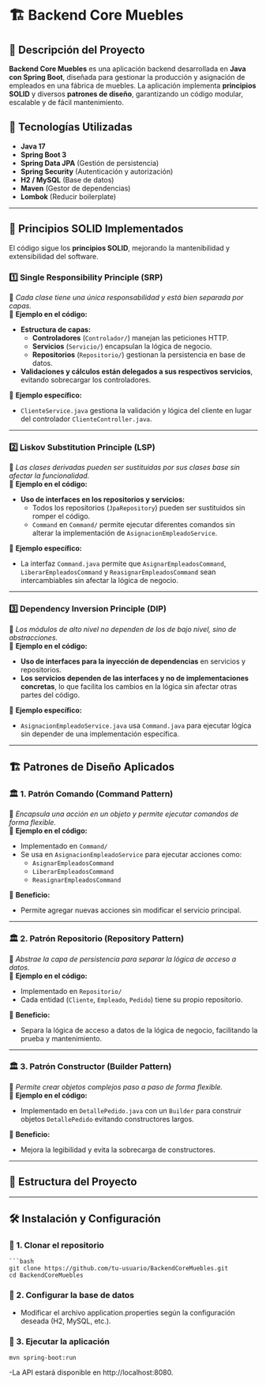 # 🏗️ Backend Core Muebles

## 📌 Descripción del Proyecto
**Backend Core Muebles** es una aplicación backend desarrollada en **Java con Spring Boot**, diseñada para gestionar la producción y asignación de empleados en una fábrica de muebles. La aplicación implementa **principios SOLID** y diversos **patrones de diseño**, garantizando un código modular, escalable y de fácil mantenimiento.  

## 🚀 Tecnologías Utilizadas
- **Java 17**
- **Spring Boot 3**
- **Spring Data JPA** (Gestión de persistencia)
- **Spring Security** (Autenticación y autorización)
- **H2 / MySQL** (Base de datos)
- **Maven** (Gestor de dependencias)
- **Lombok** (Reducir boilerplate)

---

## 📖 Principios SOLID Implementados
El código sigue los **principios SOLID**, mejorando la mantenibilidad y extensibilidad del software.

### 1️⃣ **Single Responsibility Principle (SRP)**
📍 _Cada clase tiene una única responsabilidad y está bien separada por capas._  
📌 **Ejemplo en el código:**
- **Estructura de capas:**  
  - **Controladores** (`Controlador/`) manejan las peticiones HTTP.  
  - **Servicios** (`Servicio/`) encapsulan la lógica de negocio.  
  - **Repositorios** (`Repositorio/`) gestionan la persistencia en base de datos.  
- **Validaciones y cálculos están delegados a sus respectivos servicios**, evitando sobrecargar los controladores.

📌 **Ejemplo específico:**  
- `ClienteService.java` gestiona la validación y lógica del cliente en lugar del controlador `ClienteController.java`.

---

### 2️⃣ **Liskov Substitution Principle (LSP)**
📍 _Las clases derivadas pueden ser sustituidas por sus clases base sin afectar la funcionalidad._  
📌 **Ejemplo en el código:**
- **Uso de interfaces en los repositorios y servicios:**  
  - Todos los repositorios (`JpaRepository`) pueden ser sustituidos sin romper el código.  
  - `Command` en `Command/` permite ejecutar diferentes comandos sin alterar la implementación de `AsignacionEmpleadoService`.

📌 **Ejemplo específico:**  
- La interfaz `Command.java` permite que `AsignarEmpleadosCommand`, `LiberarEmpleadosCommand` y `ReasignarEmpleadosCommand` sean intercambiables sin afectar la lógica de negocio.

---

### 3️⃣ **Dependency Inversion Principle (DIP)**
📍 _Los módulos de alto nivel no dependen de los de bajo nivel, sino de abstracciones._  
📌 **Ejemplo en el código:**
- **Uso de interfaces para la inyección de dependencias** en servicios y repositorios.
- **Los servicios dependen de las interfaces y no de implementaciones concretas**, lo que facilita los cambios en la lógica sin afectar otras partes del código.

📌 **Ejemplo específico:**  
- `AsignacionEmpleadoService.java` usa `Command.java` para ejecutar lógica sin depender de una implementación específica.

---

## 🏗️ Patrones de Diseño Aplicados

### 🏛 **1. Patrón Comando (Command Pattern)**
📍 _Encapsula una acción en un objeto y permite ejecutar comandos de forma flexible._  
📌 **Ejemplo en el código:**
- Implementado en `Command/`
- Se usa en `AsignacionEmpleadoService` para ejecutar acciones como:
  - `AsignarEmpleadosCommand`
  - `LiberarEmpleadosCommand`
  - `ReasignarEmpleadosCommand`

📌 **Beneficio:**  
- Permite agregar nuevas acciones sin modificar el servicio principal.

---

### 🏛 **2. Patrón Repositorio (Repository Pattern)**
📍 _Abstrae la capa de persistencia para separar la lógica de acceso a datos._  
📌 **Ejemplo en el código:**
- Implementado en `Repositorio/`
- Cada entidad (`Cliente`, `Empleado`, `Pedido`) tiene su propio repositorio.

📌 **Beneficio:**  
- Separa la lógica de acceso a datos de la lógica de negocio, facilitando la prueba y mantenimiento.

---

### 🏛 **3. Patrón Constructor (Builder Pattern)**
📍 _Permite crear objetos complejos paso a paso de forma flexible._  
📌 **Ejemplo en el código:**
- Implementado en `DetallePedido.java` con un `Builder` para construir objetos `DetallePedido` evitando constructores largos.

📌 **Beneficio:**  
- Mejora la legibilidad y evita la sobrecarga de constructores.

---

## 📂 Estructura del Proyecto


---

## 🛠️ Instalación y Configuración

### 🔹 1. Clonar el repositorio
    ```bash
    git clone https://github.com/tu-usuario/BackendCoreMuebles.git
    cd BackendCoreMuebles

### 🔹 2. Configurar la base de datos
- Modificar el archivo application.properties según la configuración deseada (H2, MySQL, etc.).

### 🔹 3. Ejecutar la aplicación

    mvn spring-boot:run

-La API estará disponible en http://localhost:8080.







